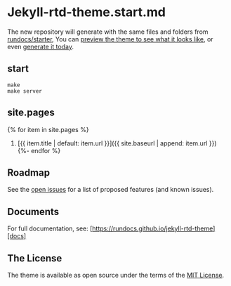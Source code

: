 # Jekyll-rtd-theme.start.md
The new repository will generate with the same files and folders from [rundocs/starter][repo], You can [preview the theme to see what it looks like][preview], or even [generate it today][generate].

## start
```
make
make server
```

## site.pages
{% for item in site.pages %}
1. [{{ item.title | default: item.url }}]({{ site.baseurl | append: item.url }})
{%- endfor %}

## Roadmap
See the [open issues][issues] for a list of proposed features (and known issues).

## Documents
For full documentation, see: [https://rundocs.github.io/jekyll-rtd-theme][docs]

## The License
The theme is available as open source under the terms of the [MIT License][license].


[repo]: https://github.com/rundocs/starter/
[preview]: https://rundocs.github.io/starter/
[generate]: https://github.com/rundocs/starter/generate
[docs]: https://rundocs.github.io/jekyll-rtd-theme
[issues]: https://github.com/rundocs/jekyll-rtd-theme/issues
[license]: https://github.com/rundocs/jekyll-rtd-theme/blob/master/LICENSE
